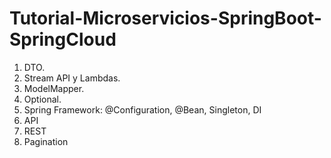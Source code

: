 # Tutorial-Microservicios-SpringBoot-SpringCloud

1. DTO.
2. Stream API y Lambdas.
3. ModelMapper.
4. Optional.
5. Spring Framework: @Configuration, @Bean, Singleton, DI
6. API
7. REST
8. Pagination
